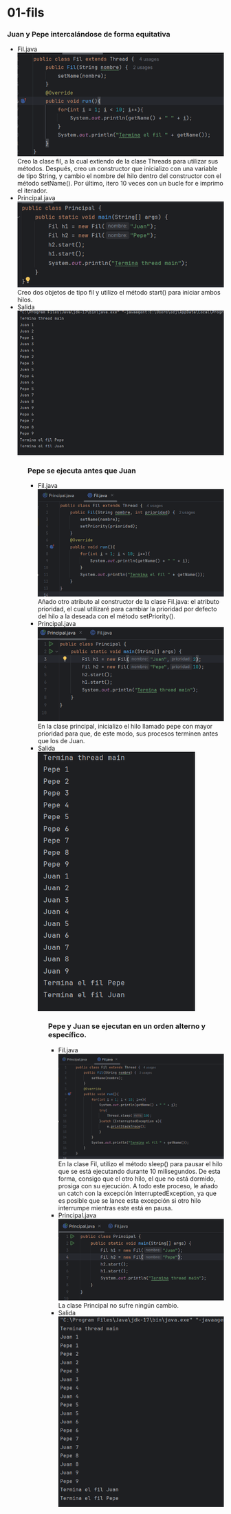 <h1>01-fils</h1>
<h3>Juan y Pepe intercalándose de forma equitativa</h3>
<ul>
    <li>
        Fil.java</br>
        <img src="img/img1.png" alt="img1"></br>
        Creo la clase fil, a la cual extiendo de la clase Threads para utilizar sus métodos. Después, creo un constructor que inicializo con una variable de tipo String, y cambio el nombre del hilo dentro del constructor con el método setName(). Por último, itero 10 veces con un bucle for e imprimo el iterador.
    </li>
    <li>
        Principal.java</br>
        <img src="img/img2.png" alt="img2"></br>
        Creo dos objetos de tipo fil y utilizo el método start() para iniciar ambos hilos.
    </li>
    <li>
        Salida</br>
        <img src="img/img3.png" alt="img3">
    </li>
<ul>

<h3>Pepe se ejecuta antes que Juan</h3>
<ul>
    <li>
        Fil.java</br>
        <img src="img/img5.png" alt="img5"></br>
        Añado otro atributo al constructor de la clase Fil.java: el atributo prioridad, el cual utilizaré para cambiar la prioridad por defecto del hilo a la deseada con el método setPriority().
    </li>
    <li>
        Principal.java</br>
        <img src="img/img4.png" alt="img4"></br>
        En la clase principal, inicializo el hilo llamado pepe con mayor prioridad para que, de este modo, sus procesos terminen antes que los de Juan.
    </li>
    <li>
        Salida</br>
        <img src="img/img6.png" alt="img6">
    </li>
<ul>

<h3>Pepe y Juan se ejecutan en un orden alterno y específico.</h3>
<ul>
    <li>
        Fil.java</br>
        <img src="img/img7.png" alt="img7"></br>
            En la clase Fil, utilizo el método sleep() para pausar el hilo que se está ejecutando durante 10 milisegundos. De esta forma, consigo que el otro hilo, el que no está dormido, prosiga con su ejecución. A todo este proceso, le añado un catch con la excepción InterruptedException, ya que es posible que se lance esta excepción si otro hilo interrumpe mientras este está en pausa.
    </li>
    <li>
        Principal.java</br>
        <img src="img/img8.png" alt="img8"></br>
        La clase Principal no sufre ningún cambio.
    </li>
    <li>
        Salida</br>
        <img src="img/img9.png" alt="img9">
    </li>
<ul>







